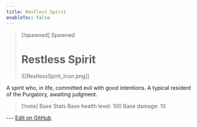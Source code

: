 ```yaml
---
title: Restless Spirit
enableToc: false
---
```

> [!spawned] Spawned
>
> # Restless Spirit
>
> ![[RestlessSpirit_Icon.png]]

A spirit who, in life, committed evil with good intentions. A typical resident of the Purgatory, awaiting judgment.

> [!note] Base Stats
> Base health level: 100
> Base damage: 10

--- [Edit on GitHub](https://github.com/Mondrethos/gatekeeperwiki/edit/main/content/Monsters/RestlessSpirit.md)